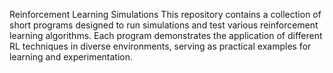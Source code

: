 Reinforcement Learning Simulations
This repository contains a collection of short programs designed to run simulations and test various reinforcement learning algorithms. Each program demonstrates the application of different RL techniques in diverse environments, serving as practical examples for learning and experimentation.
